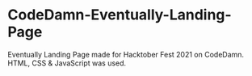 # CodeDamn-Eventually-Landing-Page
Eventually Landing Page made for Hacktober Fest 2021 on CodeDamn.
HTML, CSS & JavaScript was used.
